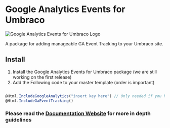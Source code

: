 # Google Analytics Events for Umbraco
![Google Analytics Events for Umbraco Logo](https://github.com/codelaborators-network/Google-Analytics-Events-for-Umbraco/blob/master/umbraco-ga-event-tracking.jpg?raw=true "Google Analytics Events for Umbraco Logo")

A package for adding manageable GA Event Tracking to your Umbraco site.

## Install

1. Install the Google Analytics Events for Umbraco package (we are still working on the first release)
2. Add the Following code to your master template (order is important)

```javascript

@Html.IncludeGoogleAnalytics("insert key here") // Only needed if you have not already included Google Analytics
@Html.IncludeGaEventTracking()

```

### Please read the [Documentation Website](https://github.com/codelaborators-network/Google-Analytics-Events-for-Umbraco) for more in depth guidelines

